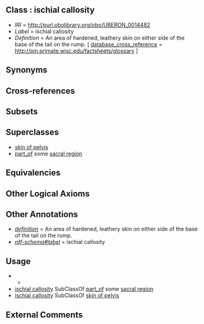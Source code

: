
## Class : ischial callosity

 * *IRI* = http://purl.obolibrary.org/obo/UBERON_0014482
 * *Label* = ischial callosity
 * *Definition* = An area of hardened, leathery skin on either side of the base of the tail on the rump. [ [database_cross_reference](../../ef/oboInOwl#hasDbXref.md) = http://pin.primate.wisc.edu/factsheets/glossary ]

## Synonyms


## Cross-references


## Subsets


## Superclasses

 * [skin of pelvis](../../UBERON/15/UBERON_0001415.md)
 * [part_of](../../BFO/50/BFO_0000050.md) some [sacral region](../../UBERON/73/UBERON_0005473.md)

## Equivalencies


## Other Logical Axioms


## Other Annotations

 * *[definition](../../IAO/15/IAO_0000115.md)* = An area of hardened, leathery skin on either side of the base of the tail on the rump.
 * *[rdf-schema#label](../../el/rdf-schema#label.md)* = ischial callosity

## Usage

 * -
 * [ischial callosity](../../UBERON/82/UBERON_0014482.md) SubClassOf [part_of](../../BFO/50/BFO_0000050.md) some [sacral region](../../UBERON/73/UBERON_0005473.md)
 * [ischial callosity](../../UBERON/82/UBERON_0014482.md) SubClassOf [skin of pelvis](../../UBERON/15/UBERON_0001415.md)

## External Comments

